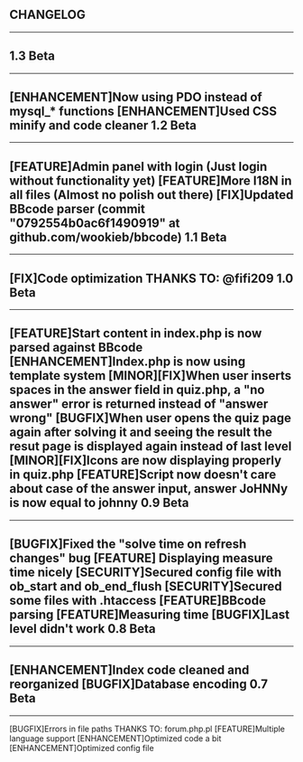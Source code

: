 CHANGELOG
------------------------
****
1.3 Beta
------------------------
****
[ENHANCEMENT]Now using PDO instead of mysql_* functions
[ENHANCEMENT]Used CSS minify and code cleaner
1.2 Beta
------------------------
****
[FEATURE]Admin panel with login (Just login without functionality yet)
[FEATURE]More I18N in all files (Almost no polish out there)
[FIX]Updated BBcode parser (commit "0792554b0ac6f1490919" at github.com/wookieb/bbcode)
1.1 Beta
------------------------
****
[FIX]Code optimization THANKS TO: @fifi209
1.0 Beta
------------------------
****
[FEATURE]Start content in index.php is now parsed against BBcode
[ENHANCEMENT]Index.php is now using template system
[MINOR][FIX]When user inserts spaces in the answer field in quiz.php,
a "no answer" error is returned instead of "answer wrong"
[BUGFIX]When user opens the quiz page again after solving it and seeing the result
the resut page is displayed again instead of last level
[MINOR][FIX]Icons are now displaying properly in quiz.php
[FEATURE]Script now doesn't care about case of the answer input, answer JoHNNy is now equal to johnny
0.9 Beta
------------------------
****
[BUGFIX]Fixed the "solve time on refresh changes" bug
[FEATURE] Displaying measure time nicely
[SECURITY]Secured config file with ob_start and ob_end_flush 
[SECURITY]Secured some files with .htaccess
[FEATURE]BBcode parsing
[FEATURE]Measuring time
[BUGFIX]Last level didn't work
0.8 Beta
------------------------
****
[ENHANCEMENT]Index code cleaned and reorganized
[BUGFIX]Database encoding
0.7 Beta
------------------------
****
[BUGFIX]Errors in file paths THANKS TO: forum.php.pl
[FEATURE]Multiple language support
[ENHANCEMENT]Optimized code a bit
[ENHANCEMENT]Optimized config file
